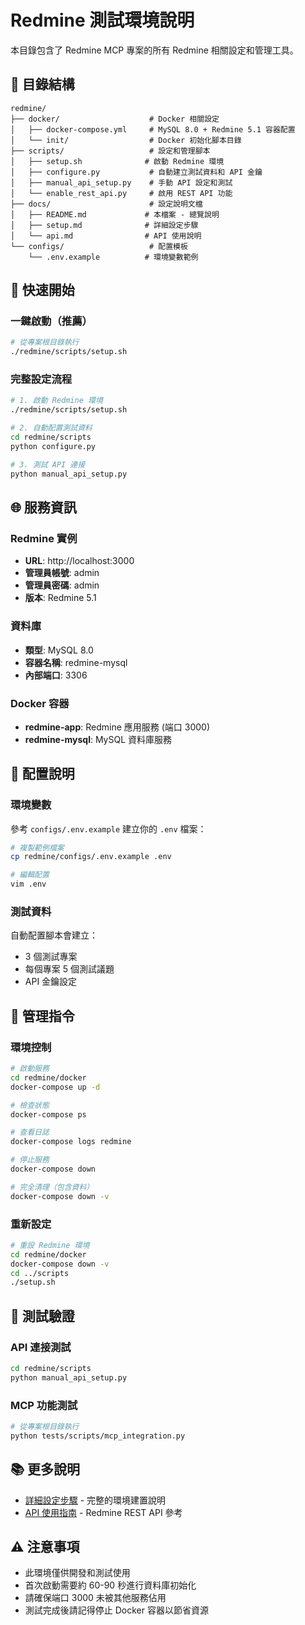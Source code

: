 # Redmine 測試環境說明

本目錄包含了 Redmine MCP 專案的所有 Redmine 相關設定和管理工具。

## 📁 目錄結構

```
redmine/
├── docker/                    # Docker 相關設定
│   ├── docker-compose.yml     # MySQL 8.0 + Redmine 5.1 容器配置
│   └── init/                  # Docker 初始化腳本目錄
├── scripts/                   # 設定和管理腳本
│   ├── setup.sh              # 啟動 Redmine 環境
│   ├── configure.py           # 自動建立測試資料和 API 金鑰
│   ├── manual_api_setup.py    # 手動 API 設定和測試
│   └── enable_rest_api.py     # 啟用 REST API 功能
├── docs/                      # 設定說明文檔
│   ├── README.md             # 本檔案 - 總覽說明
│   ├── setup.md              # 詳細設定步驟
│   └── api.md                # API 使用說明
└── configs/                   # 配置模板
    └── .env.example          # 環境變數範例
```

## 🚀 快速開始

### 一鍵啟動（推薦）

```bash
# 從專案根目錄執行
./redmine/scripts/setup.sh
```

### 完整設定流程

```bash
# 1. 啟動 Redmine 環境
./redmine/scripts/setup.sh

# 2. 自動配置測試資料
cd redmine/scripts
python configure.py

# 3. 測試 API 連接
python manual_api_setup.py
```

## 🌐 服務資訊

### Redmine 實例
- **URL**: http://localhost:3000
- **管理員帳號**: admin
- **管理員密碼**: admin
- **版本**: Redmine 5.1

### 資料庫
- **類型**: MySQL 8.0
- **容器名稱**: redmine-mysql
- **內部端口**: 3306

### Docker 容器
- **redmine-app**: Redmine 應用服務 (端口 3000)
- **redmine-mysql**: MySQL 資料庫服務

## 📝 配置說明

### 環境變數
參考 `configs/.env.example` 建立你的 `.env` 檔案：

```bash
# 複製範例檔案
cp redmine/configs/.env.example .env

# 編輯配置
vim .env
```

### 測試資料
自動配置腳本會建立：
- 3 個測試專案
- 每個專案 5 個測試議題
- API 金鑰設定

## 🔧 管理指令

### 環境控制
```bash
# 啟動服務
cd redmine/docker
docker-compose up -d

# 檢查狀態
docker-compose ps

# 查看日誌
docker-compose logs redmine

# 停止服務
docker-compose down

# 完全清理（包含資料）
docker-compose down -v
```

### 重新設定
```bash
# 重設 Redmine 環境
cd redmine/docker
docker-compose down -v
cd ../scripts
./setup.sh
```

## 🧪 測試驗證

### API 連接測試
```bash
cd redmine/scripts
python manual_api_setup.py
```

### MCP 功能測試
```bash
# 從專案根目錄執行
python tests/scripts/mcp_integration.py
```

## 📚 更多說明

- [詳細設定步驟](setup.md) - 完整的環境建置說明
- [API 使用指南](api.md) - Redmine REST API 參考

## ⚠️ 注意事項

- 此環境僅供開發和測試使用
- 首次啟動需要約 60-90 秒進行資料庫初始化
- 請確保端口 3000 未被其他服務佔用
- 測試完成後請記得停止 Docker 容器以節省資源